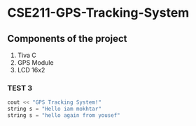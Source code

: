 # CSE211-GPS-Tracking-System
## Components of the project
1. Tiva C 
2. GPS Module 
3. LCD 16x2
### TEST 3 
```cpp
cout << "GPS Tracking System!"
string s = "Hello iam mokhtar"
string s = "hello again from yousef"
```
